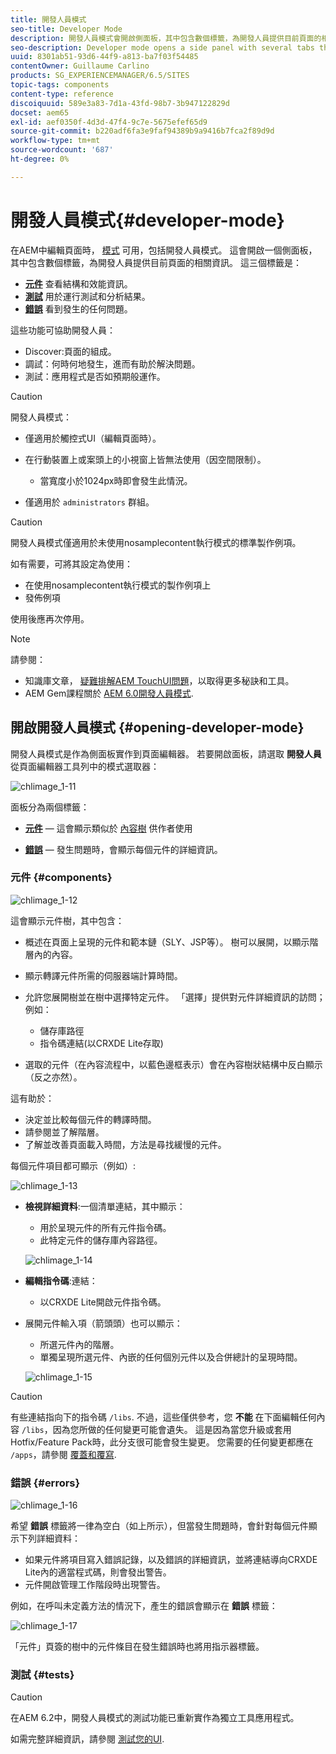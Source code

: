 ```yaml
---
title: 開發人員模式
seo-title: Developer Mode
description: 開發人員模式會開啟側面板，其中包含數個標籤，為開發人員提供目前頁面的相關資訊
seo-description: Developer mode opens a side panel with several tabs that provide a developer with infomation about the current page
uuid: 8301ab51-93d6-44f9-a813-ba7f03f54485
contentOwner: Guillaume Carlino
products: SG_EXPERIENCEMANAGER/6.5/SITES
topic-tags: components
content-type: reference
discoiquuid: 589e3a83-7d1a-43fd-98b7-3b947122829d
docset: aem65
exl-id: aef0350f-4d3d-47f4-9c7e-5675efef65d9
source-git-commit: b220adf6fa3e9faf94389b9a9416b7fca2f89d9d
workflow-type: tm+mt
source-wordcount: '687'
ht-degree: 0%

---
```


# 開發人員模式{#developer-mode}

在AEM中編輯頁面時， [模式](/help/sites-authoring/author-environment-tools.md#modestouchoptimizedui) 可用，包括開發人員模式。 這會開啟一個側面板，其中包含數個標籤，為開發人員提供目前頁面的相關資訊。 這三個標籤是：

* **[元件](#components)** 查看結構和效能資訊。
* **[測試](#tests)** 用於運行測試和分析結果。
* **[錯誤](#errors)** 看到發生的任何問題。

這些功能可協助開發人員：

* Discover:頁面的組成。
* 調試：何時何地發生，進而有助於解決問題。
* 測試：應用程式是否如預期般運作。

>[!CAUTION]
>
>開發人員模式：
>
>* 僅適用於觸控式UI（編輯頁面時）。
>* 在行動裝置上或案頭上的小視窗上皆無法使用（因空間限制）。
   >
   >   * 當寬度小於1024px時即會發生此情況。
>* 僅適用於 `administrators` 群組。


>[!CAUTION]
>
>開發人員模式僅適用於未使用nosamplecontent執行模式的標準製作例項。
>
>如有需要，可將其設定為使用：
>
>* 在使用nosamplecontent執行模式的製作例項上
>* 發佈例項
>
>使用後應再次停用。

>[!NOTE]
>
>請參閱：
>
>* 知識庫文章， [疑難排解AEM TouchUI問題](https://helpx.adobe.com/experience-manager/kb/troubleshooting-aem-touchui-issues.html)，以取得更多秘訣和工具。
>* AEM Gem課程關於 [AEM 6.0開發人員模式](https://docs.adobe.com/content/ddc/en/gems/aem-6-0-developer-mode.html).
>


## 開啟開發人員模式 {#opening-developer-mode}

開發人員模式是作為側面板實作到頁面編輯器。 若要開啟面板，請選取 **開發人員** 從頁面編輯器工具列中的模式選取器：

![chlimage_1-11](assets/chlimage_1-11.png)

面板分為兩個標籤：

* **[元件](/help/sites-developing/developer-mode.md#components)**  — 這會顯示類似於 [內容樹](/help/sites-authoring/author-environment-tools.md#content-tree) 供作者使用

* **[錯誤](/help/sites-developing/developer-mode.md#errors)**  — 發生問題時，會顯示每個元件的詳細資訊。

### 元件 {#components}

![chlimage_1-12](assets/chlimage_1-12.png)

這會顯示元件樹，其中包含：

* 概述在頁面上呈現的元件和範本鏈（SLY、JSP等）。 樹可以展開，以顯示階層內的內容。
* 顯示轉譯元件所需的伺服器端計算時間。
* 允許您展開樹並在樹中選擇特定元件。 「選擇」提供對元件詳細資訊的訪問；例如：

   * 儲存庫路徑
   * 指令碼連結(以CRXDE Lite存取)

* 選取的元件（在內容流程中，以藍色邊框表示）會在內容樹狀結構中反白顯示（反之亦然）。

這有助於：

* 決定並比較每個元件的轉譯時間。
* 請參閱並了解階層。
* 了解並改善頁面載入時間，方法是尋找緩慢的元件。

每個元件項目都可顯示（例如）:

![chlimage_1-13](assets/chlimage_1-13.png)

* **檢視詳細資料**:一個清單連結，其中顯示：

   * 用於呈現元件的所有元件指令碼。
   * 此特定元件的儲存庫內容路徑。

   ![chlimage_1-14](assets/chlimage_1-14.png)

* **編輯指令碼**:連結：

   * 以CRXDE Lite開啟元件指令碼。

* 展開元件輸入項（箭頭頭）也可以顯示：

   * 所選元件內的階層。
   * 單獨呈現所選元件、內嵌的任何個別元件以及合併總計的呈現時間。

   ![chlimage_1-15](assets/chlimage_1-15.png)

>[!CAUTION]
>
>有些連結指向下的指令碼 `/libs`. 不過，這些僅供參考，您 **不能** 在下面編輯任何內容 `/libs`，因為您所做的任何變更可能會遺失。 這是因為當您升級或套用Hotfix/Feature Pack時，此分支很可能會發生變更。 您需要的任何變更都應在 `/apps`，請參閱 [覆蓋和覆寫](/help/sites-developing/overlays.md).

### 錯誤 {#errors}

![chlimage_1-16](assets/chlimage_1-16.png)

希望 **錯誤** 標籤將一律為空白（如上所示），但當發生問題時，會針對每個元件顯示下列詳細資料：

* 如果元件將項目寫入錯誤記錄，以及錯誤的詳細資訊，並將連結導向CRXDE Lite內的適當程式碼，則會發出警告。
* 元件開啟管理工作階段時出現警告。

例如，在呼叫未定義方法的情況下，產生的錯誤會顯示在 **錯誤** 標籤：

![chlimage_1-17](assets/chlimage_1-17.png)

「元件」頁簽的樹中的元件條目在發生錯誤時也將用指示器標籤。

### 測試 {#tests}

>[!CAUTION]
>
>在AEM 6.2中，開發人員模式的測試功能已重新實作為獨立工具應用程式。
>
>如需完整詳細資訊，請參閱 [測試您的UI](/help/sites-developing/hobbes.md).
